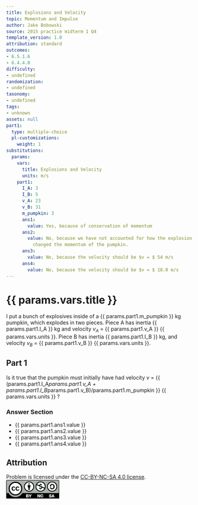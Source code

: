 ```yaml
---
title: Explosions and Velocity
topic: Momentum and Impulse
author: Jake Bobowski
source: 2015 practice midterm 1 Q4
template_version: 1.0
attribution: standard
outcomes:
- 6.5.1.6
- 6.4.4.0
difficulty:
- undefined
randomization:
- undefined
taxonomy:
- undefined
tags:
- unknown
assets: null
part1:
  type: multiple-choice
  pl-customizations:
    weight: 1
substitutions:
  params:
    vars:
      title: Explosions and Velocity
      units: m/s
    part1:
      I_A: 3
      I_B: 5
      v_A: 23
      v_B: 31
      m_pumpkin: 3
      ans1:
        value: Yes, because of conservation of momentum
      ans2:
        value: No, because we have not accounted for how the explosion might have
          changed the momentum of the pumpkin.
      ans3:
        value: No, because the velocity should be $v = $ 54 m/s
      ans4:
        value: No, because the velocity should be $v = $ 18.0 m/s
---
```

# {{ params.vars.title }}
I put a bunch of explosives inside of a {{ params.part1.m_pumpkin }} kg pumpkin, which explodes in two pieces.
Piece A has inertia {{ params.part1.I_A }} kg and velocity $v_A$ = {{ params.part1.v_A }} {{ params.vars.units }}.
Piece B has inertia {{ params.part1.I_B }} kg, and velocity $v_B$ = {{ params.part1.v_B }} {{ params.vars.units }}.
## Part 1

Is it true that the pumpkin must initially have had velocity $v$ = {{ (params.part1.I_A*params.part1.v_A + params.part1.I_B*params.part1.v_B)/params.part1.m_pumpkin }} {{ params.vars.units }} ?

### Answer Section

- {{ params.part1.ans1.value }}
- {{ params.part1.ans2.value }}
- {{ params.part1.ans3.value }}
- {{ params.part1.ans4.value }}

## Attribution

Problem is licensed under the [CC-BY-NC-SA 4.0 license](https://creativecommons.org/licenses/by-nc-sa/4.0/).<br> ![The Creative Commons 4.0 license requiring attribution-BY, non-commercial-NC, and share-alike-SA license.](https://raw.githubusercontent.com/firasm/bits/master/by-nc-sa.png)